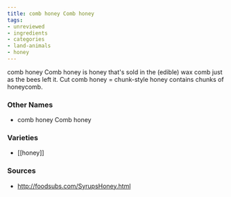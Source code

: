 ```yaml
---
title: comb honey Comb honey
tags:
- unreviewed
- ingredients
- categories
- land-animals
- honey
---
```

comb honey Comb honey is honey that's sold in the (edible) wax comb just as the bees left it. Cut comb honey = chunk-style honey contains chunks of honeycomb.

### Other Names

* comb honey Comb honey

### Varieties

* [[honey]]

### Sources
* http://foodsubs.com/SyrupsHoney.html
